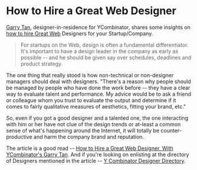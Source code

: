# How to Hire a Great Web Designer

[Garry Tan](https://en.wikipedia.org/wiki/Garry_Tan), designer-in-residence for YCombinator, shares some insights on <a href="http://www.openforum.com/idea-hub/topics/technology/article/how-to-hire-a-great-web-designer-with-y-combinators-garry-tan-jolie-odell">how to hire Great Web</a> Designers for your Startup/Company. 

> For startups on the Web, design is often a fundamental differentiator. It's important to have a design leader in the company as early as possible -- and he should be given say over schedules, deadlines and product strategy.

The one thing that really stood is how non-technical or non-designer managers should deal with designers. "There's a reason why people should be managed by people who have done the work before -- they have a clear way to evaluate talent and performance. My advice would be to ask a friend or colleague whom you trust to evaluate the output and determine if it comes to fairly qualitative measures of aesthetics, fitting your brand, etc."

So, even if you got a good designer and a talented one, the one interacting with him or her have not clue of the design trends or at-least a common sense of what's happening around the Internet, it will totally be counter-productive and harm the company brand and reputation.

The article is a good read -- <a href="http://www.openforum.com/idea-hub/topics/technology/article/how-to-hire-a-great-web-designer-with-y-combinators-garry-tan-jolie-odell">How to Hire a Great Web Designer, With YCombinator's Garry Tan</a>. And if you're looking on enlisting at the directory of Designers mentioned in the article -- <a href="https://ycdesign.wufoo.com/forms/y-combinator-designer-directory/">Y Combinator Designer Directory</a>.
